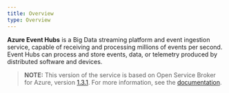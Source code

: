 ```yaml
---
title: Overview
type: Overview
---
```


**Azure Event Hubs** is a Big Data streaming platform and event ingestion service, capable of receiving and processing millions of events per second. Event Hubs can process and store events, data, or telemetry produced by distributed software and devices.

>**NOTE:** This version of the service is based on Open Service Broker for Azure, version [1.3.1](https://github.com/Azure/open-service-broker-azure/releases).
For more information, see the [documentation](https://github.com/Azure/open-service-broker-azure/blob/v1.3.1/docs/modules/eventhubs.md).
